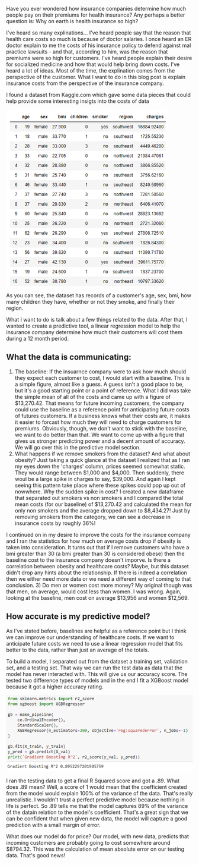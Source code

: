 Have you ever wondered how insurance companies determine how much people pay on their premiums for health insurance?  Any perhaps a better question is: Why on earth is health insurance so high?

I've heard so many explinations... I've heard people say that the reason that health care costs so much is because of doctor salaries.  I once heard an ER doctor explain to me the costs of his insurance policy to defend against mal practice lawsuits - and that, according to him, was the reason that premiums were so high for customers.  I've heard people explain their desire for socialized medicine and how that would help bring down costs.  I've heard a lot of ideas.  Most of the time, the explination comes from the perspective of the customer.  What I want to do in this blog post is explain insurance costs from the perspective of the insurance company.

I found a dataset from Kaggle.com which gave some data pieces that could help provide some interesting insigts into the costs of data

![Top Dataframe](/img/dfhead.PNG)

As you can see, the dataset has records of a customer's age, sex, bmi, how many children they have, whether or not they smoke, and finally their region.

What I want to do is talk about a few things related to the data. After that, I wanted to create a predictive tool, a linear regression model to help the insurance company determine how much their customers will cost them during a 12 month period.

## What the data is communicating:
1) The baseline:
If the insuarnce company were to ask how much should they expect each customer to cost, I would start with a baseline.  This is a simple figure, almost like a guess.  A guess isn't a good place to be, but it's a good starting point or a point of reference.  What I did was take the simple mean of all of the costs and came up with a figure of $13,270.42.  That means for future incoming customers, the company could use the baseline as a reference point for anticipating future costs of futures customers.  If a business knows what their costs are, it makes it easier to forcast how much they will need to charge customers for premiums.  Obviously, though, we don't want to stick with the baseline, we want to do better than that.  We want to come up with a figure that gives us stronger predicting power and a decent amount of accuracy.  We will go over this in the predictive model section.
2) What happens if we remove smokers from the dataset?  And what about obesity?
Just taking a quick glance at the dataset I realized that as I ran my eyes down the 'charges' column, prices seemed somewhat static.  They would range between $1,000 and $4,000.  Then suddenly, there woul be a large spike in charges to say, $39,000.  And again I kept seeing this pattern take place where these spikes could pop up out of nowwhere.  Why the sudden spike in cost?  I created a new dataframe that separated out smokers vs non smokers and I compared the total mean costs (for our baseline) of $13,270.42 and calculated the mean for only non smokers and the average dropped down to $8,434.27!  Just by removing smokers from the category, we can see a decrease in insurance costs by roughly 36%!

I continued on in my desire to improve the costs for the insurance company and I ran the statistics for how much on average costs drop if obesity is taken into consideration.  It turns out that if I remove customers who have a bmi greater than 30 (a bmi greater than 30 is considered obese) then the baseline cost to the insurance company doesn't imporve.  Is there a correlation between obesity and healthcare costs?  Maybe, but this dataset didn't drop any hints about the relationship.  If there is indeed a correlation then we either need more data or we need a different way of coming to that conclusion.
3) Do men or women cost more money?
My original though was that men, on average, would cost less than women.  I was wrong.  Again, looking at the baseline, men cost on average $13,956 and women $12,569.

## How accurate is my predictive model?
As I've stated before, baselines are helpful as a reference point but I think we can improve our understanding of healthcare costs.  If we want to anticipate future costs we need to use a linear regression model that fits better to the data, rather than just an average of the totals.

To build a model, I separated out from the dataset a training set, validation set, and a testing set.  That way we can run the test data as data that the model has never interacted with.  This will give us our accuracy score.  The tested two difference types of models and in the end I fit a XGBoost model because it got a higher accuracy rating.

![Top Dataframe](/img/XGBoost.PNG)

I ran the testing data to get a final R Squared score and got a .89.  What does .89 mean?  Well, a score of 1 would mean that the coefficient created from the model would explain 100% of the variance of the data.  That's really unrealistic.  I wouldn't trust a perfect predictive model because nothing in life is perfect.  So .89 tells me that the model captures 89% of the variance of the datain relation to the model's coefficient.  That's a great sign that we can be confident that when given new data, the model will capture a good prediction with a small margin of error.

What does our model do for price?  Our model, with new data, predicts that incoming customers are probably going to cost somewhere around $8794.32.  This was the calculation of mean absolute error on our testing data.  That's good news!


